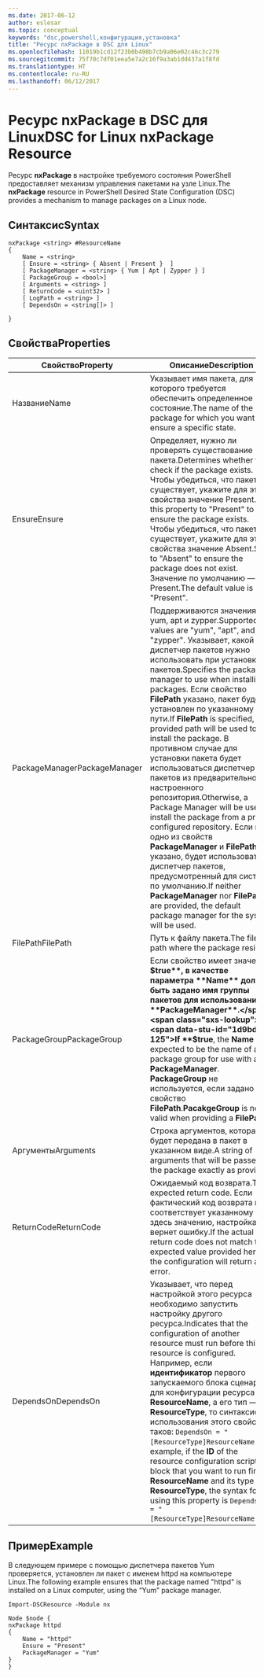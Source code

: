 ```yaml
---
ms.date: 2017-06-12
author: eslesar
ms.topic: conceptual
keywords: "dsc,powershell,конфигурация,установка"
title: "Ресурс nxPackage в DSC для Linux"
ms.openlocfilehash: 11019b1cd12f23b0b498b7cb9a06e02c46c3c279
ms.sourcegitcommit: 75f70c7df01eea5e7a2c16f9a3ab1dd437a1f8fd
ms.translationtype: HT
ms.contentlocale: ru-RU
ms.lasthandoff: 06/12/2017
---
```

# <a name="dsc-for-linux-nxpackage-resource"></a><span data-ttu-id="1d9bd-103">Ресурс nxPackage в DSC для Linux</span><span class="sxs-lookup"><span data-stu-id="1d9bd-103">DSC for Linux nxPackage Resource</span></span>

<span data-ttu-id="1d9bd-104">Ресурс **nxPackage** в настройке требуемого состояния PowerShell предоставляет механизм управления пакетами на узле Linux.</span><span class="sxs-lookup"><span data-stu-id="1d9bd-104">The **nxPackage** resource in PowerShell Desired State Configuration (DSC) provides a mechanism to manage packages on a Linux node.</span></span>

## <a name="syntax"></a><span data-ttu-id="1d9bd-105">Синтаксис</span><span class="sxs-lookup"><span data-stu-id="1d9bd-105">Syntax</span></span>

```
nxPackage <string> #ResourceName
{
    Name = <string>
    [ Ensure = <string> { Absent | Present }  ]
    [ PackageManager = <string> { Yum | Apt | Zypper } ]
    [ PackageGroup = <bool>]
    [ Arguments = <string> ]
    [ ReturnCode = <uint32> ]
    [ LogPath = <string> ]
    [ DependsOn = <string[]> ]
    
}
```

## <a name="properties"></a><span data-ttu-id="1d9bd-106">Свойства</span><span class="sxs-lookup"><span data-stu-id="1d9bd-106">Properties</span></span>

|  <span data-ttu-id="1d9bd-107">Свойство</span><span class="sxs-lookup"><span data-stu-id="1d9bd-107">Property</span></span> |  <span data-ttu-id="1d9bd-108">Описание</span><span class="sxs-lookup"><span data-stu-id="1d9bd-108">Description</span></span> | 
|---|---|
| <span data-ttu-id="1d9bd-109">Название</span><span class="sxs-lookup"><span data-stu-id="1d9bd-109">Name</span></span>| <span data-ttu-id="1d9bd-110">Указывает имя пакета, для которого требуется обеспечить определенное состояние.</span><span class="sxs-lookup"><span data-stu-id="1d9bd-110">The name of the package for which you want to ensure a specific state.</span></span>| 
| <span data-ttu-id="1d9bd-111">Ensure</span><span class="sxs-lookup"><span data-stu-id="1d9bd-111">Ensure</span></span>| <span data-ttu-id="1d9bd-112">Определяет, нужно ли проверять существование пакета.</span><span class="sxs-lookup"><span data-stu-id="1d9bd-112">Determines whether to check if the package exists.</span></span> <span data-ttu-id="1d9bd-113">Чтобы убедиться, что пакет существует, укажите для этого свойства значение Present.</span><span class="sxs-lookup"><span data-stu-id="1d9bd-113">Set this property to "Present" to ensure the package exists.</span></span> <span data-ttu-id="1d9bd-114">Чтобы убедиться, что пакет не существует, укажите для этого свойства значение Absent.</span><span class="sxs-lookup"><span data-stu-id="1d9bd-114">Set it to "Absent" to ensure the package does not exist.</span></span> <span data-ttu-id="1d9bd-115">Значение по умолчанию — Present.</span><span class="sxs-lookup"><span data-stu-id="1d9bd-115">The default value is "Present".</span></span>|  
| <span data-ttu-id="1d9bd-116">PackageManager</span><span class="sxs-lookup"><span data-stu-id="1d9bd-116">PackageManager</span></span>| <span data-ttu-id="1d9bd-117">Поддерживаются значения yum, apt и zypper.</span><span class="sxs-lookup"><span data-stu-id="1d9bd-117">Supported values are "yum", "apt", and "zypper".</span></span> <span data-ttu-id="1d9bd-118">Указывает, какой диспетчер пакетов нужно использовать при установке пакетов.</span><span class="sxs-lookup"><span data-stu-id="1d9bd-118">Specifies the package manager to use when installing packages.</span></span> <span data-ttu-id="1d9bd-119">Если свойство **FilePath** указано, пакет будет установлен по указанному пути.</span><span class="sxs-lookup"><span data-stu-id="1d9bd-119">If **FilePath** is specified, the provided path will be used to install the package.</span></span> <span data-ttu-id="1d9bd-120">В противном случае для установки пакета будет использоваться диспетчер пакетов из предварительно настроенного репозитория.</span><span class="sxs-lookup"><span data-stu-id="1d9bd-120">Otherwise, a Package Manager will be used to install the package from a pre-configured repository.</span></span> <span data-ttu-id="1d9bd-121">Если ни одно из свойств **PackageManager** и **FilePath** не указано, будет использоваться диспетчер пакетов, предусмотренный для системы по умолчанию.</span><span class="sxs-lookup"><span data-stu-id="1d9bd-121">If neither **PackageManager** nor **FilePath** are provided, the default package manager for the system will be used.</span></span>| 
| <span data-ttu-id="1d9bd-122">FilePath</span><span class="sxs-lookup"><span data-stu-id="1d9bd-122">FilePath</span></span>| <span data-ttu-id="1d9bd-123">Путь к файлу пакета.</span><span class="sxs-lookup"><span data-stu-id="1d9bd-123">The file path where the package resides</span></span>| 
| <span data-ttu-id="1d9bd-124">PackageGroup</span><span class="sxs-lookup"><span data-stu-id="1d9bd-124">PackageGroup</span></span>| <span data-ttu-id="1d9bd-125">Если свойство имеет значение **$true**, в качестве параметра **Name** должно быть задано имя группы пакетов для использования с **PackageManager**.</span><span class="sxs-lookup"><span data-stu-id="1d9bd-125">If **$true**, the **Name** is expected to be the name of a package group for use with a **PackageManager**.</span></span> <span data-ttu-id="1d9bd-126">**PackageGroup** не используется, если задано свойство **FilePath**.</span><span class="sxs-lookup"><span data-stu-id="1d9bd-126">**PacakgeGroup** is not valid when providing a **FilePath**.</span></span>| 
| <span data-ttu-id="1d9bd-127">Аргументы</span><span class="sxs-lookup"><span data-stu-id="1d9bd-127">Arguments</span></span>| <span data-ttu-id="1d9bd-128">Строка аргументов, которая будет передана в пакет в указанном виде.</span><span class="sxs-lookup"><span data-stu-id="1d9bd-128">A string of arguments that will be passed to the package exactly as provided.</span></span>| 
| <span data-ttu-id="1d9bd-129">ReturnCode</span><span class="sxs-lookup"><span data-stu-id="1d9bd-129">ReturnCode</span></span>| <span data-ttu-id="1d9bd-130">Ожидаемый код возврата.</span><span class="sxs-lookup"><span data-stu-id="1d9bd-130">The expected return code.</span></span> <span data-ttu-id="1d9bd-131">Если фактический код возврата не соответствует указанному здесь значению, настройка вернет ошибку.</span><span class="sxs-lookup"><span data-stu-id="1d9bd-131">If the actual return code does not match the expected value provided here, the configuration will return an error.</span></span>| 
| <span data-ttu-id="1d9bd-132">DependsOn</span><span class="sxs-lookup"><span data-stu-id="1d9bd-132">DependsOn</span></span> | <span data-ttu-id="1d9bd-133">Указывает, что перед настройкой этого ресурса необходимо запустить настройку другого ресурса.</span><span class="sxs-lookup"><span data-stu-id="1d9bd-133">Indicates that the configuration of another resource must run before this resource is configured.</span></span> <span data-ttu-id="1d9bd-134">Например, если **идентификатор** первого запускаемого блока сценария для конфигурации ресурса — **ResourceName**, а его тип — **ResourceType**, то синтаксис использования этого свойства таков: `DependsOn = "[ResourceType]ResourceName"`.</span><span class="sxs-lookup"><span data-stu-id="1d9bd-134">For example, if the **ID** of the resource configuration script block that you want to run first is **ResourceName** and its type is **ResourceType**, the syntax for using this property is `DependsOn = "[ResourceType]ResourceName"`.</span></span>| 

## <a name="example"></a><span data-ttu-id="1d9bd-135">Пример</span><span class="sxs-lookup"><span data-stu-id="1d9bd-135">Example</span></span>

<span data-ttu-id="1d9bd-136">В следующем примере с помощью диспетчера пакетов Yum проверяется, установлен ли пакет с именем httpd на компьютере Linux.</span><span class="sxs-lookup"><span data-stu-id="1d9bd-136">The following example ensures that the package named "httpd" is installed on a Linux computer, using the “Yum” package manager.</span></span>

```
Import-DSCResource -Module nx 

Node $node {
nxPackage httpd
{
    Name = "httpd"
    Ensure = "Present"
    PackageManager = "Yum"
}
}
```


